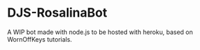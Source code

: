 # DJS-RosalinaBot
A WIP bot made with node.js to be hosted with heroku, based on WornOffKeys tutorials.
